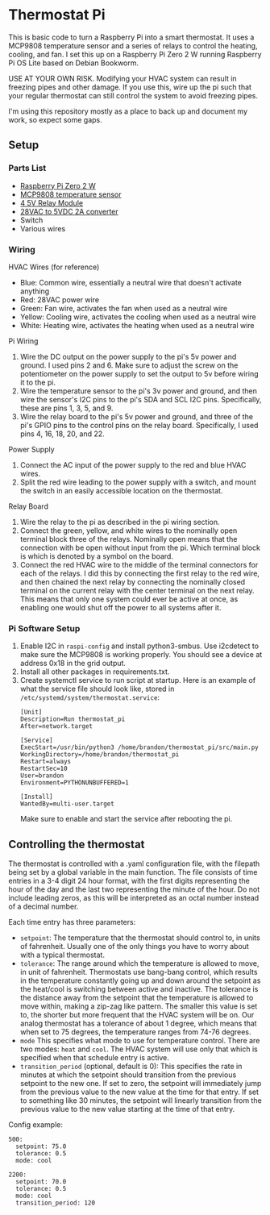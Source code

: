 # Thermostat Pi

This is basic code to turn a Raspberry Pi into a smart thermostat.
It uses a MCP9808 temperature sensor and a series of relays to control the heating, cooling, and fan.
I set this up on a Raspberry Pi Zero 2 W running Raspberry Pi OS Lite based on Debian Bookworm.

USE AT YOUR OWN RISK.
Modifying your HVAC system can result in freezing pipes and other damage.
If you use this, wire up the pi such that your regular thermostat can still control the system to avoid freezing pipes.

I'm using this repository mostly as a place to back up and document my work, so expect some gaps.

## Setup

### Parts List

- [Raspberry Pi Zero 2 W](https://www.raspberrypi.org/products/raspberry-pi-zero-2-w/)
- [MCP9808 temperature sensor](https://www.adafruit.com/product/1782)
- [4 5V Relay Module](https://www.amazon.com/SunFounder-Channel-Shield-Arduino-Raspberry/dp/B00E0NSORY/?th=1)
- [28VAC to 5VDC 2A converter](https://www.amazon.com/UMLIFE-Converter-2-5-35V-Regulator-Adjustable/dp/B094ZTG5S8/?th=1)
- Switch
- Various wires

### Wiring

HVAC Wires (for reference)

- Blue: Common wire, essentially a neutral wire that doesn't activate anything
- Red: 28VAC power wire
- Green: Fan wire, activates the fan when used as a neutral wire
- Yellow: Cooling wire, activates the cooling when used as a neutral wire
- White: Heating wire, activates the heating when used as a neutral wire

Pi Wiring

1. Wire the DC output on the power supply to the pi's 5v power and ground.
   I used pins 2 and 6.
   Make sure to adjust the screw on the potentiometer on the power supply to set the output to 5v before wiring it to the pi.
2. Wire the temperature sensor to the pi's 3v power and ground, and then wire the sensor's I2C pins to the pi's SDA and SCL I2C pins.
   Specifically, these are pins 1, 3, 5, and 9.
3. Wire the relay board to the pi's 5v power and ground, and three of the pi's GPIO pins to the control pins on the relay board.
   Specifically, I used pins 4, 16, 18, 20, and 22.

Power Supply

1. Connect the AC input of the power supply to the red and blue HVAC wires.
2. Split the red wire leading to the power supply with a switch, and mount the switch in an easily accessible location on the thermostat.

Relay Board

1. Wire the relay to the pi as described in the pi wiring section.
2. Connect the green, yellow, and white wires to the nominally open terminal block three of the relays.
   Nominally open means that the connection with be open without input from the pi.
   Which terminal block is which is denoted by a symbol on the board.
3. Connect the red HVAC wire to the middle of the terminal connectors for each of the relays.
   I did this by connecting the first relay to the red wire, and then chained the next relay by connecting the nominally closed terminal on the current relay with the center terminal on the next relay.
   This means that only one system could ever be active at once, as enabling one would shut off the power to all systems after it.

### Pi Software Setup

1. Enable I2C in `raspi-config` and install python3-smbus.
Use i2cdetect to make sure the MCP9808 is working properly.
You should see a device at address 0x18 in the grid output.
2. Install all other packages in requirements.txt.
3. Create systemctl service to run script at startup.
   Here is an example of what the service file should look like, stored in `/etc/systemd/system/thermostat.service`:
   ```
   [Unit]
   Description=Run thermostat_pi
   After=network.target
   
   [Service]
   ExecStart=/usr/bin/python3 /home/brandon/thermostat_pi/src/main.py
   WorkingDirectory=/home/brandon/thermostat_pi
   Restart=always
   RestartSec=10
   User=brandon
   Environment=PYTHONUNBUFFERED=1
   
   [Install]
   WantedBy=multi-user.target
   ```
   Make sure to enable and start the service after rebooting the pi.

## Controlling the thermostat

The thermostat is controlled with a .yaml configuration file, with the filepath being set by a global variable in the main function.
The file consists of time entries in a 3-4 digit 24 hour format, with the first digits representing the hour of the day and the last two representing the minute of the hour.
Do not include leading zeros, as this will be interpreted as an octal number instead of a decimal number.

Each time entry has three parameters:
- `setpoint`:
  The temperature that the thermostat should control to, in units of fahrenheit.
  Usually one of the only things you have to worry about with a typical thermostat.
- `tolerance`:
  The range around which the temperature is allowed to move, in unit of fahrenheit.
  Thermostats use bang-bang control, which results in the temperature constantly going up and down around the setpoint as the heat/cool is switching between active and inactive.
  The tolerance is the distance away from the setpoint that the temperature is allowed to move within, making a zip-zag like pattern.
  The smaller this value is set to, the shorter but more frequent that the HVAC system will be on.
  Our analog thermostat has a tolerance of about 1 degree, which means that when set to 75 degrees, the temperature ranges from 74-76 degrees.
- `mode`
  This specifies what mode to use for temperature control. There are two modes: `heat` and `cool`. The HVAC system will use only that which is specified when that schedule entry is active.
- `transition_period` (optional, default is 0):
  This specifies the rate in minutes at which the setpoint should transition from the previous setpoint to the new one.
  If set to zero, the setpoint will immediately jump from the previous value to the new value at the time for that entry.
  If set to something like 30 minutes, the setpoint will linearly transition from the previous value to the new value starting at the time of that entry.

Config example:
```
500:
  setpoint: 75.0
  tolerance: 0.5
  mode: cool

2200:
  setpoint: 70.0
  tolerance: 0.5
  mode: cool
  transition_period: 120
```
